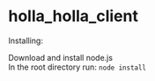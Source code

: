 holla_holla_client
==================

Installing:

Download and install node.js  
In the root directory run: `node install`
